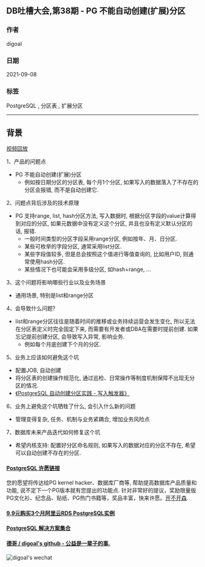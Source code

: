 ## DB吐槽大会,第38期 - PG 不能自动创建(扩展)分区  
  
### 作者  
digoal  
  
### 日期  
2021-09-08  
  
### 标签  
PostgreSQL , 分区表 , 扩展分区  
  
----  
  
## 背景  
[视频回放]()  
  
1、产品的问题点  
- PG 不能自动创建(扩展)分区  
    - 例如按日期分区的分区表, 每个月1个分区, 如果写入的数据落入了不存在的分区会报错, 而不是自动创建它.   
  
2、问题点背后涉及的技术原理  
- PG 支持range, list, hash分区方法, 写入数据时, 根据分区字段的value计算得到对应的分区, 如果元数据中没有定义这个分区, 并且也没有定义默认分区的话, 报错.   
    - 一般时间类型的分区字段采用range分区, 例如按年、月、日分区.  
    - 某些可枚举的字段分区, 通常采用list分区.  
    - 某些字段值较多, 但是总会按照这个值进行等值查询的, 比如用户ID, 则通常使用hash分区.  
    - 某些情况下也可能会采用多级分区, 如hash+range, ...   
  
3、这个问题将影响哪些行业以及业务场景  
- 通用场景, 特别是list和range分区  
  
4、会导致什么问题?  
- list和range分区往往是随着时间的推移或业务持续运营会发生变化, 所以无法在分区表定义时完全固定下来, 而需要有开发者或DBA在需要时提前创建. 如果忘记提前创建分区, 会导致写入异常, 影响业务.   
    - 例如每个月底创建下个月的分区.   
  
5、业务上应该如何避免这个坑  
- 配置JOB, 自动创建  
- 将分区表的创建操作规范化, 通过巡检、日常操作等制度机制保障不出现无分区的情况.  
- [《PostgreSQL 自动创建分区实践 - 写入触发器》](../201805/20180507_01.md)  
  
6、业务上避免这个坑牺牲了什么, 会引入什么新的问题  
- 管理变得复杂, 任务、机制与业务紧耦合, 增加业务风险点  
  
7、数据库未来产品迭代如何修复这个坑  
- 希望内核支持: 配置好分区命名规则, 如果写入的数据对应的分区不存在, 希望可以自动创建不存在的分区.   
    
  
#### [PostgreSQL 许愿链接](https://github.com/digoal/blog/issues/76 "269ac3d1c492e938c0191101c7238216")
您的愿望将传达给PG kernel hacker、数据库厂商等, 帮助提高数据库产品质量和功能, 说不定下一个PG版本就有您提出的功能点. 针对非常好的提议，奖励限量版PG文化衫、纪念品、贴纸、PG热门书籍等，奖品丰富，快来许愿。[开不开森](https://github.com/digoal/blog/issues/76 "269ac3d1c492e938c0191101c7238216").  
  
  
#### [9.9元购买3个月阿里云RDS PostgreSQL实例](https://www.aliyun.com/database/postgresqlactivity "57258f76c37864c6e6d23383d05714ea")
  
  
#### [PostgreSQL 解决方案集合](https://yq.aliyun.com/topic/118 "40cff096e9ed7122c512b35d8561d9c8")
  
  
#### [德哥 / digoal's github - 公益是一辈子的事.](https://github.com/digoal/blog/blob/master/README.md "22709685feb7cab07d30f30387f0a9ae")
  
  
![digoal's wechat](../pic/digoal_weixin.jpg "f7ad92eeba24523fd47a6e1a0e691b59")
  
